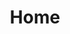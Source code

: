 ---
title: Home
en:
  sections:
    - type: hero_section
      title: Welcome to the Engineering Students Society
      subtitle: >-
        The Engineering Students' Society is an organization run by students, for students. Our aim is to provide you, a uOttawa engineering student, with services, fun events, and much more! Want to know more? Click below for more information!
      actions:
        - label: Learn More
          url: /about/who-we-are
          style: primary
        - label: Get Involved
          url: /about/join-our-team
          style: secondary
      align: left
      image: images/site-drawing.svg
      image_alt: SITE Building Drawing
      image_position: right
      has_background: true
      background:
        background_color: white

    - type: banner_section
      slides:
        - src/data/banner-slides/slide-1.yaml
        - src/data/banner-slides/slide-2.yaml
        - src/data/banner-slides/slide-1.yaml
        - src/data/banner-slides/slide-2.yaml

    - type: page_map_section
      title: Quick Access
      cards:
        - title: Important Documents
          description: >-
            Want to know more about the ESS’ constitution? Curious about our internal operations? Click here to access all the ESS’ most important documents!
          icon: documents_icon
          link: /resources/important-documents
  
        - title: Resources
          description: >-
            As a member, you have access to all of ESS’ resources. From accessibility to scholarships, we want to do what we can to help you out. Click here for more information.
          icon: resources_icon
          link: /resources
          
        - title: Services
          description: >-
            Need to rent a locker? Want to buy some cool ESS merch? Click here to learn about the services available to you as an ESS member!
          icon: services_icon
          link: /services

fr:
  sections:
    - type: hero_section
      title: Bienvenue à l'association des étudiants en génie
      subtitle: >-
        L’Association des étudiants en génie est une organisation dirigée par des étudiants, pour des étudiants. Notre objectif est de vous offrir, en tant qu'étudiant en génie de l'Université d'Ottawa, des services, des événements amusants et bien plus encore! Vous voulez en savoir plus? Cliquez ci-dessous pour plus d'informations!
      actions:
        - label: Apprendre plus
          url: /about/who-we-are
          style: primary
        - label: Impliquez-vous
          url: /about/join-our-team
          style: secondary
      align: left
      image: images/site-drawing.svg
      image_alt: SITE Building Drawing
      image_position: right
      has_background: true
      background:
        background_color: white
        
    - type: banner_section
      slides:
        - src/data/banner-slides/slide-1.yaml
        - src/data/banner-slides/slide-2.yaml
        - src/data/banner-slides/slide-1.yaml
        - src/data/banner-slides/slide-2.yaml

    - type: page_map_section
      title: Accès rapide
      cards:
        - title: Document Importants
          description: >-
            Voulez-vous en savoir plus sur la constitution de l’AÉG ? Êtes-vous curieux de connaître nos opérations internes ? Cliquez ici pour accèder toutes les documents importants de l’AÉG!
          icon: documents_icon
          link: /resources/important-documents
  
        - title: Ressources
          description: >-
            Comme membre, vous avez accès à toutes les ressources de l’AÉG. De l’accessibilité au bourses, nous voulons faire ce que nous pouvons pour vous aider. Cliquez ici pour plus d’information.
          icon: resources_icon
          link: /resources
          
        - title: Services
          description: >-
            Vous avez besoin de louer un casier ? Voulez-vous acheter de la marchandise AÉG ? Cliquez ici pour en apprendre plus au sujet des services disponibles à vous comme membre de l’AÉG!
          icon: services_icon
          link: /services      
          
seo:
  title: ESS/AEG
  description: Welcome to the Engineering Student Society website
  extra:
    - name: 'og:type'
      value: website
      keyName: property
    - name: 'og:title'
      value: Welcome to uOttawa's Engineering Student Society website
      keyName: property
    - name: 'og:description'
      value: The Engineering Students' Society is an organization run by students, for students. Our aim is to provide you, a uOttawa engineering student, with services, fun events, and much more! Want to know more? Click below for more information!
      keyName: property
    - name: 'og:image'
      value: images/ess-logo.jpeg
      keyName: property
      relativeUrl: true
    - name: 'twitter:card'
      value: summary_large_image
    - name: 'twitter:title'
      value: Welcome to uOttawa's Engineering Student Society website
    - name: 'twitter:description'
      value: The Engineering Students' Society is an organization run by students, for students. Our aim is to provide you, a uOttawa engineering student, with services, fun events, and much more! Want to know more? Click below for more information!
    - name: 'twitter:image'
      value: images/ess-logo.jpeg
      relativeUrl: true

template: advanced
---